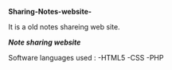 **Sharing-Notes-website-**

It is a old notes shareing web site.


***Note sharing website***

Software languages used :
  -HTML5
  -CSS
  -PHP


